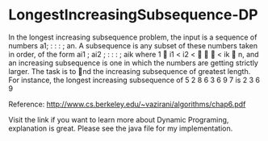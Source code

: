 LongestIncreasingSubsequence-DP
===============================

In the longest increasing subsequence problem, the input is a sequence of numbers a1; : : : ; an.
A subsequence is any subset of these numbers taken in order, of the form ai1 ; ai2 ; : : : ; aik where
1  i1 < i2 <    < ik  n, and an increasing subsequence is one in which the numbers are
getting strictly larger. The task is to nd the increasing subsequence of greatest length. For
instance, the longest increasing subsequence of 5 2 8 6 3 6 9 7 is 2 3 6 9

Reference: http://www.cs.berkeley.edu/~vazirani/algorithms/chap6.pdf

Visit the link if you want to learn more about Dynamic Programing, explanation is great. Please see the java file for my implementation.
